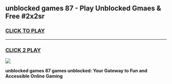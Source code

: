 
## unblocked games 87 - Play Unblocked Gmaes & Free #2x2sr
<h3>
<a href="https://news.freeplayer.one?title=unblocked_games_87&ref=03M">CLICK TO PLAY</a></h3>
<hr>

<h3>
<a href="https://news.freeplayer.one?title=unblocked_games_87&ref=03M">CLICK 2 PLAY</a>
  
</h3>

<a href="https://news.freeplayer.one?title=unblocked_games_87&ref=03M"><img src="https://clearcache.store/games.png"></a>


**unblocked games 87 games unblocked: Your Gateway to Fun and Accessible Online Gaming**
